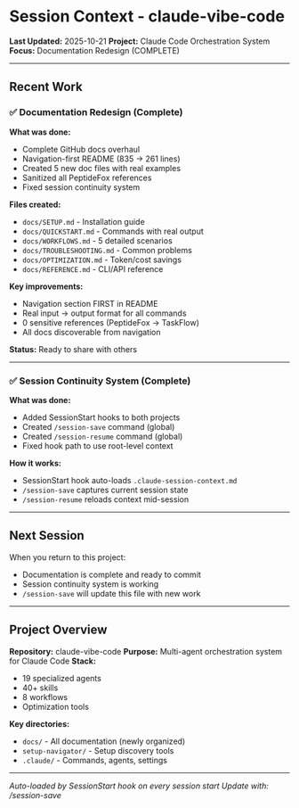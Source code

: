 # Session Context - claude-vibe-code

**Last Updated:** 2025-10-21
**Project:** Claude Code Orchestration System
**Focus:** Documentation Redesign (COMPLETE)

---

## Recent Work

### ✅ Documentation Redesign (Complete)

**What was done:**
- Complete GitHub docs overhaul
- Navigation-first README (835 → 261 lines)
- Created 5 new doc files with real examples
- Sanitized all PeptideFox references
- Fixed session continuity system

**Files created:**
- `docs/SETUP.md` - Installation guide
- `docs/QUICKSTART.md` - Commands with real output
- `docs/WORKFLOWS.md` - 5 detailed scenarios
- `docs/TROUBLESHOOTING.md` - Common problems
- `docs/OPTIMIZATION.md` - Token/cost savings
- `docs/REFERENCE.md` - CLI/API reference

**Key improvements:**
- Navigation section FIRST in README
- Real input → output format for all commands
- 0 sensitive references (PeptideFox → TaskFlow)
- All docs discoverable from navigation

**Status:** Ready to share with others

---

### ✅ Session Continuity System (Complete)

**What was done:**
- Added SessionStart hooks to both projects
- Created `/session-save` command (global)
- Created `/session-resume` command (global)
- Fixed hook path to use root-level context

**How it works:**
- SessionStart hook auto-loads `.claude-session-context.md`
- `/session-save` captures current session state
- `/session-resume` reloads context mid-session

---

## Next Session

When you return to this project:
- Documentation is complete and ready to commit
- Session continuity system is working
- `/session-save` will update this file with new work

---

## Project Overview

**Repository:** claude-vibe-code
**Purpose:** Multi-agent orchestration system for Claude Code
**Stack:**
- 19 specialized agents
- 40+ skills
- 8 workflows
- Optimization tools

**Key directories:**
- `docs/` - All documentation (newly organized)
- `setup-navigator/` - Setup discovery tools
- `.claude/` - Commands, agents, settings

---

_Auto-loaded by SessionStart hook on every session start_
_Update with: /session-save_
